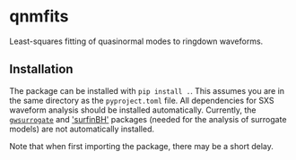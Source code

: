 # qnmfits
Least-squares fitting of quasinormal modes to ringdown waveforms.

## Installation

The package can be installed with `pip install .`. This assumes you are in the same directory as the `pyproject.toml` file. All dependencies for SXS waveform analysis should be installed automatically. Currently, the [`gwsurrogate`](https://pypi.org/project/gwsurrogate/) and ['surfinBH'](https://pypi.org/project/surfinBH/) packages (needed for the analysis of surrogate models) are not automatically installed.

Note that when first importing the package, there may be a short delay.
